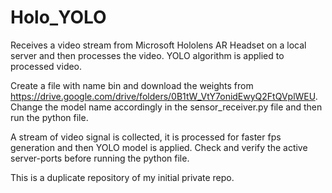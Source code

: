 # Holo_YOLO
Receives a video stream from Microsoft Hololens AR Headset on a local server and then processes the video. YOLO algorithm is applied to processed video. 

Create a file with name bin and download the weights from https://drive.google.com/drive/folders/0B1tW_VtY7onidEwyQ2FtQVplWEU. 
Change the model name accordingly in the sensor_receiver.py file and then run the python file.

A stream of video signal is collected, it is processed for faster fps generation and then YOLO model is applied.
Check and verify the active server-ports before running the python file.

This is a duplicate repository of my initial private repo.
